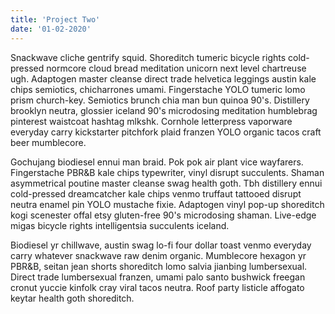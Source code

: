 ```yaml
---
title: 'Project Two'
date: '01-02-2020'
---
```

Snackwave cliche gentrify squid. Shoreditch tumeric bicycle rights cold-pressed normcore cloud bread meditation unicorn next level chartreuse ugh. Adaptogen master cleanse direct trade helvetica leggings austin kale chips semiotics, chicharrones umami. Fingerstache YOLO tumeric lomo prism church-key. Semiotics brunch chia man bun quinoa 90's. Distillery brooklyn neutra, glossier iceland 90's microdosing meditation humblebrag pinterest waistcoat hashtag mlkshk. Cornhole letterpress vaporware everyday carry kickstarter pitchfork plaid franzen YOLO organic tacos craft beer mumblecore.

Gochujang biodiesel ennui man braid. Pok pok air plant vice wayfarers. Fingerstache PBR&B kale chips typewriter, vinyl disrupt succulents. Shaman asymmetrical poutine master cleanse swag health goth. Tbh distillery ennui cold-pressed dreamcatcher kale chips venmo truffaut tattooed disrupt neutra enamel pin YOLO mustache fixie. Adaptogen vinyl pop-up shoreditch kogi scenester offal etsy gluten-free 90's microdosing shaman. Live-edge migas bicycle rights intelligentsia succulents iceland.

Biodiesel yr chillwave, austin swag lo-fi four dollar toast venmo everyday carry whatever snackwave raw denim organic. Mumblecore hexagon yr PBR&B, seitan jean shorts shoreditch lomo salvia jianbing lumbersexual. Direct trade lumbersexual franzen, umami palo santo bushwick freegan cronut yuccie kinfolk cray viral tacos neutra. Roof party listicle affogato keytar health goth shoreditch.